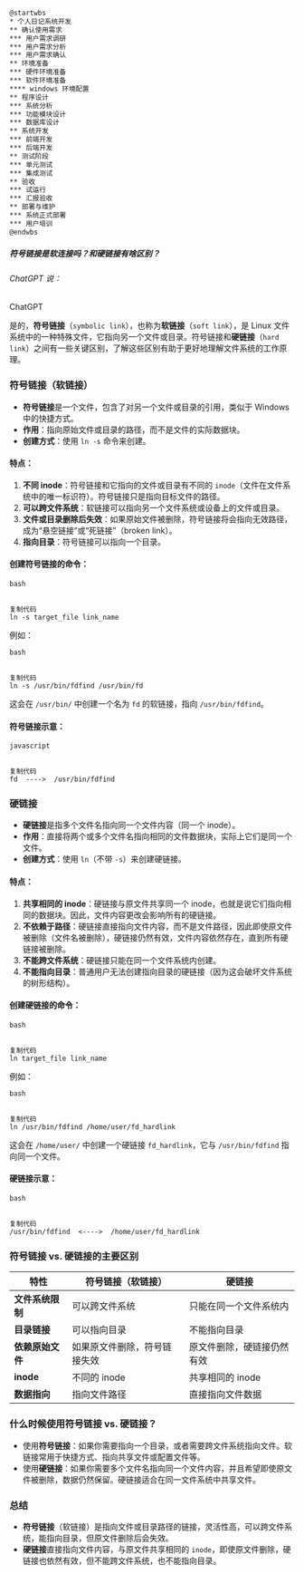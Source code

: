```bash
@startwbs
* 个人日记系统开发
** 确认使用需求
*** 用户需求调研
*** 用户需求分析
*** 用户需求确认
** 环境准备
*** 硬件环境准备
*** 软件环境准备
**** windows 环境配置
** 程序设计
*** 系统分析
*** 功能模块设计
*** 数据库设计
** 系统开发
*** 前端开发
*** 后端开发
** 测试阶段
*** 单元测试
*** 集成测试
** 验收
*** 试运行
*** 汇报验收
** 部署与维护
*** 系统正式部署
*** 用户培训
@endwbs
```











##### 符号链接是软连接吗？和硬链接有啥区别？



###### ChatGPT 说：

ChatGPT

是的，**符号链接**（`symbolic link`），也称为**软链接**（`soft link`），是 Linux 文件系统中的一种特殊文件，它指向另一个文件或目录。符号链接和**硬链接**（`hard link`）之间有一些关键区别，了解这些区别有助于更好地理解文件系统的工作原理。

### 符号链接（软链接）

- **符号链接**是一个文件，包含了对另一个文件或目录的引用，类似于 Windows 中的快捷方式。
- **作用**：指向原始文件或目录的路径，而不是文件的实际数据块。
- **创建方式**：使用 `ln -s` 命令来创建。

#### 特点：

1. **不同 inode**：符号链接和它指向的文件或目录有不同的 `inode`（文件在文件系统中的唯一标识符）。符号链接只是指向目标文件的路径。
2. **可以跨文件系统**：软链接可以指向另一个文件系统或设备上的文件或目录。
3. **文件或目录删除后失效**：如果原始文件被删除，符号链接将会指向无效路径，成为“悬空链接”或“死链接”（broken link）。
4. **指向目录**：符号链接可以指向一个目录。

#### 创建符号链接的命令：

```
bash


复制代码
ln -s target_file link_name
```

例如：

```
bash


复制代码
ln -s /usr/bin/fdfind /usr/bin/fd
```

这会在 `/usr/bin/` 中创建一个名为 `fd` 的软链接，指向 `/usr/bin/fdfind`。

#### 符号链接示意：

```
javascript


复制代码
fd  ---->  /usr/bin/fdfind
```

### 硬链接

- **硬链接**是指多个文件名指向同一个文件内容（同一个 inode）。
- **作用**：直接将两个或多个文件名指向相同的文件数据块，实际上它们是同一个文件。
- **创建方式**：使用 `ln`（不带 `-s`）来创建硬链接。

#### 特点：

1. **共享相同的 inode**：硬链接与原文件共享同一个 inode，也就是说它们指向相同的数据块。因此，文件内容更改会影响所有的硬链接。
2. **不依赖于路径**：硬链接直接指向文件内容，而不是文件路径，因此即使原文件被删除（文件名被删除），硬链接仍然有效，文件内容依然存在，直到所有硬链接被删除。
3. **不能跨文件系统**：硬链接只能在同一个文件系统内创建。
4. **不能指向目录**：普通用户无法创建指向目录的硬链接（因为这会破坏文件系统的树形结构）。

#### 创建硬链接的命令：

```
bash


复制代码
ln target_file link_name
```

例如：

```
bash


复制代码
ln /usr/bin/fdfind /home/user/fd_hardlink
```

这会在 `/home/user/` 中创建一个硬链接 `fd_hardlink`，它与 `/usr/bin/fdfind` 指向同一个文件。

#### 硬链接示意：

```
bash


复制代码
/usr/bin/fdfind  <---->  /home/user/fd_hardlink
```

### 符号链接 vs. 硬链接的主要区别

| 特性             | 符号链接（软链接）           | 硬链接                     |
| ---------------- | ---------------------------- | -------------------------- |
| **文件系统限制** | 可以跨文件系统               | 只能在同一个文件系统内     |
| **目录链接**     | 可以指向目录                 | 不能指向目录               |
| **依赖原始文件** | 如果原文件删除，符号链接失效 | 原文件删除，硬链接仍然有效 |
| **inode**        | 不同的 inode                 | 共享相同的 inode           |
| **数据指向**     | 指向文件路径                 | 直接指向文件数据           |

### 什么时候使用符号链接 vs. 硬链接？

- 使用**符号链接**：如果你需要指向一个目录，或者需要跨文件系统指向文件。软链接常用于快捷方式、指向共享文件或配置文件等。
- 使用**硬链接**：如果你需要多个文件名指向同一个文件内容，并且希望即使原文件被删除，数据仍然保留。硬链接适合在同一文件系统中共享文件。

### 总结

- **符号链接**（软链接）是指向文件或目录路径的链接，灵活性高，可以跨文件系统，能指向目录，但原文件删除后会失效。
- **硬链接**直接指向文件内容，与原文件共享相同的 `inode`，即使原文件删除，硬链接也依然有效，但不能跨文件系统，也不能指向目录。
